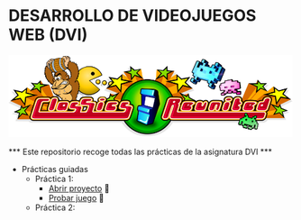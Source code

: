 # DESARROLLO DE VIDEOJUEGOS WEB (DVI)
![alt text](https://github.com/DenisRaicu/DESARROLLO-DE-VIDEOJUEGOS-WEB/blob/master/Logo.png)

***             Este repositorio recoge todas las prácticas de la asignatura DVI              ***

- Prácticas guiadas
  - Práctica 1: 
    - [Abrir proyecto](https://github.com/DenisRaicu/DESARROLLO-DE-VIDEOJUEGOS-WEB/tree/master/P1) :memo:
    - [Probar juego](https://denisraicu.github.io/DESARROLLO-DE-VIDEOJUEGOS-WEB) :space_invader:
  - Práctica 2:
